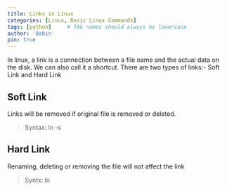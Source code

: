 ```yaml
---
title: Links in Linux
categories: [Linux, Basic Linux Commands]
tags: [python]     # TAG names should always be lowercase
author: 'Babin'
pin: true
---
```

In linux, a link is a connection between a file name and the actual data on the disk. We can also call it a shortcut. There are two types of links:- Soft Link and Hard Link

## Soft Link
Links will be removed if original file is removed or deleted.
> Syntax: ln -s

## Hard Link
Renaming, deleting or removing the file will not affect the link
> Syntx: ln